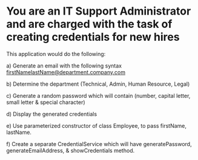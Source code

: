 # You are an IT Support Administrator and are charged with the task of creating credentials for new hires

This  application would do the following:

a) Generate an email with the following syntax firstNamelastName@department.company.com

b) Determine the department (Technical, Admin, Human Resource, Legal)

c) Generate a random password which will contain (number, capital letter, small letter & special character)

d) Display the generated credentials

e) Use parameterized constructor of class Employee, to pass firstName, lastName. 

f) Create a separate CredentialService which will have generatePassword,  generateEmailAddress, & showCredentials method.
